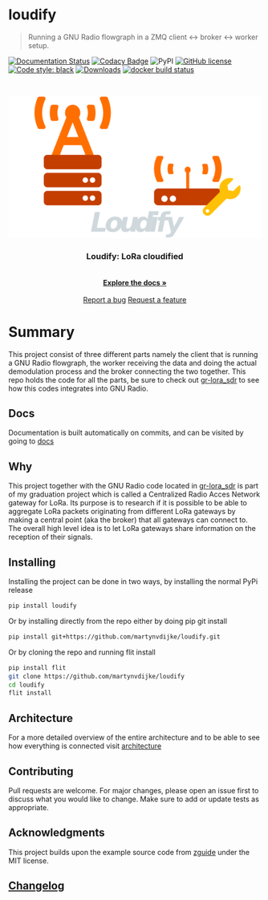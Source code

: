 # loudify

> Running a GNU Radio flowgraph in a ZMQ client <-> broker <-> worker setup.

<!-- ![dev build status](https://github.com/martynvdijke/gr-lora_sdr/workflows/dev%20build%20status/badge.svg)
[![Codacy Badge](https://api.codacy.com/project/badge/Grade/ad9f936d2d674635b927fd83e57abec1)](https://app.codacy.com/gh/martynvdijke/loudify?utm_source=github.com&utm_medium=referral&utm_content=martynvdijke/loudify&utm_campaign=Badge_Grade_Settings)
[![docs-dev](https://github.com/martynvdijke/gr-lora_sdr/workflows/docs-dev/badge.svg)](https://martynvdijke.github.io/gr-lora_sdr/html/index.html)
![dev test status](https://github.com/martynvdijke/gr-lora_sdr/workflows/dev%20test%20status/badge.svg) -->
[![Documentation Status](https://readthedocs.org/projects/loudify/badge/?version=latest)](https://loudify.readthedocs.io/en/latest/?badge=latest)
[![Codacy Badge](https://app.codacy.com/project/badge/Grade/8cd2efe67f7b480bb74ebbccfb860146)](https://www.codacy.com/gh/martynvdijke/loudify/dashboard?utm_source=github.com&amp;utm_medium=referral&amp;utm_content=martynvdijke/loudify&amp;utm_campaign=Badge_Grade)
![PyPI](https://img.shields.io/pypi/v/loudify)
[![GitHub license](https://img.shields.io/github/license/martynvdijke/loudify-worker)](https://github.com/martynvdijke/loudify/blob/dev/LICENSE)
[![Code style: black](https://img.shields.io/badge/code%20style-black-000000.svg)](https://github.com/psf/black)
[![Downloads](https://static.pepy.tech/personalized-badge/loudify?period=total&units=international_system&left_color=black&right_color=grey&left_text=Downloads)](https://pepy.tech/project/loudify)
[![docker build status](https://github.com/martynvdijke/loudify/actions/workflows/dev_docker_build.yml/badge.svg)](https://github.com/martynvdijke/loudify/actions/workflows/dev_docker_build.yml)

<br />
<p align="center">
  <a href="https://github.com/martynvdijke/loudify/settings">
    <img src="pictures/loudify.png" alt="Logo">
  </a>

  <h3 align="center">Loudify: LoRa cloudified</h3>

  <p align="center">
    <br />
    <a href="https://loudify.readthedocs.io/en/latest"><strong>Explore the docs »</strong></a>
    <br />
    <br />
    <a href="https://github.com/martynvdijke/loudify/issues">Report a bug</a>
    <a href="https://github.com/martynvdijke/loudify/issues">Request a feature</a>
  </p>
</p>

# Summary

This project consist of three different parts namely the client that is running a GNU Radio flowgraph, the worker receiving the data and doing the actual demodulation process and the broker connecting the two together.
This repo holds the code for all the parts, be sure to check out [gr-lora_sdr](https://github.com/martynvdijke/gr-lora_sdr) to see how this codes integrates into GNU Radio.

## Docs

Documentation is built automatically on commits, and can be visited by going to [docs](https://loudify.readthedocs.io/en/latest/)

## Why

This project together with the GNU Radio code located in [gr-lora_sdr](https://github.com/martynvdijke/gr-lora_sdr) is part of my graduation project which is called a Centralized Radio Acces Network gateway for LoRa.
Its purpose is to research if it is possible to be able to aggregate LoRa packets originating from different LoRa gateways by making a central point (aka the broker) that all gateways can connect to. The overall high level idea is to let LoRa gateways share information on the reception of their signals.

## Installing

Installing the project can be done in two ways, by installing the normal PyPi release

```sh
pip install loudify
```

Or by installing directly from the repo either by doing pip git install

```sh
pip install git+https://github.com/martynvdijke/loudify.git
```

Or by cloning the repo and running flit install

```sh
pip install flit
git clone https://github.com/martynvdijke/loudify
cd loudify
flit install
```

## Architecture

For a more detailed overview of the entire architecture and to be able to see how everything is connected visit [architecture](docs/architecture.md)

## Contributing

Pull requests are welcome. For major changes, please open an issue first to discuss what you would like to change. Make sure to add or update tests as appropriate.

## Acknowledgments

This project builds upon the example source code from [zguide](https://github.com/booksbyus/zguide) under the MIT license.

## [Changelog](docs/changelog.md.md)
